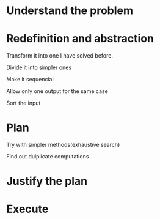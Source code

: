 # Understand the problem

# Redefinition and abstraction

Transform it into one I have solved before.

Divide it into simpler ones

Make it sequencial

Allow only one output for the same case

Sort the input

# Plan

Try with simpler methods(exhaustive search)

Find out dulplicate computations

# Justify the plan


# Execute


